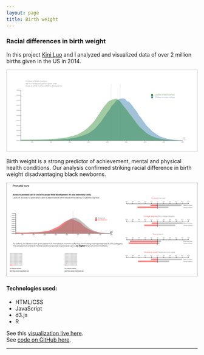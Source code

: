 ```yaml
---
layout: page
title: Birth weight
---
```


<!-- Text stuff -->
<!-- <h1>IN PROGRESS</h1> -->

<h3>Racial differences in birth weight</h3>
<p>In this project <a href="https://www.linkedin.com/in/jinniluo/">Kini Luo</a> and I analyzed and visualized data of over 2 million births given in the US in 2014.</p>
<span class="image fit"><img src="assets/images/children-main.png" alt="" /></span>

<p>Birth weight is a strong predictor of achievement, mental and physical health conditions. Our analysis confirmed striking racial difference in birth weight disadvantaging black newborns.</p>
<span class="image fit"><img src="assets/images/children-two.png" alt="" /></span>
<!-- </div> -->

<h4>Technologies used:</h4>
<ul>
<li>HTML/CSS</li>
<li>JavaScript</li>
<li>d3.js</li>
<li>R</li>
</ul>

See this <a href="https://maciejkos.github.io/low-birthweight/">visualization live here</a>.<br/>
See <a href="https://github.com/maciejkos/low-birthweight">code on GitHub here</a>.

<hr />
